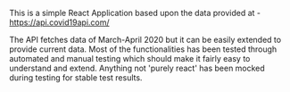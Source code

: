 This is a simple React Application based upon the data provided at - https://api.covid19api.com/

The API fetches data of March-April 2020 but it can be easily extended to provide current data. Most of the functionalities has been tested through automated and manual testing which should make it fairly easy to understand and extend. Anything not 'purely react' has been mocked during testing for stable test results.
 